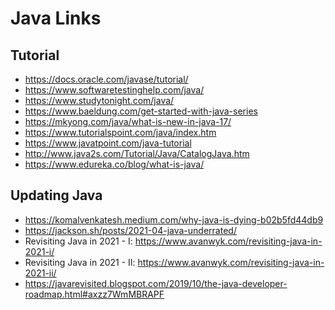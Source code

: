 # Java Links

## Tutorial
 - https://docs.oracle.com/javase/tutorial/
 - https://www.softwaretestinghelp.com/java/
 - https://www.studytonight.com/java/
 - https://www.baeldung.com/get-started-with-java-series
 - https://mkyong.com/java/what-is-new-in-java-17/
 - https://www.tutorialspoint.com/java/index.htm
 - https://www.javatpoint.com/java-tutorial
 - http://www.java2s.com/Tutorial/Java/CatalogJava.htm
 - https://www.edureka.co/blog/what-is-java/

## Updating Java
 - https://komalvenkatesh.medium.com/why-java-is-dying-b02b5fd44db9
 - https://jackson.sh/posts/2021-04-java-underrated/
 - Revisiting Java in 2021 - I: https://www.avanwyk.com/revisiting-java-in-2021-i/
 - Revisiting Java in 2021 - II: https://www.avanwyk.com/revisiting-java-in-2021-ii/
 - https://javarevisited.blogspot.com/2019/10/the-java-developer-roadmap.html#axzz7WmMBRAPF
